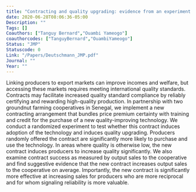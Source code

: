 ```yaml
---
title: "Contracting and quality upgrading: evidence from an experiment in Senegal"
date: 2020-06-28T08:06:36-05:00
Description: ""
Tags: []
Coauthors: ["Tanguy Bernard","Ouambi Yameogo"]
coauthorcodes: ["TanguyBernard","OuambiYameogo"]
Status: "JMP"
Statuscode: 0
Link: "/Papers/Deutschmann_JMP.pdf"
Journal: ""
Year: ""
---
```

Linking producers to export markets can improve incomes and welfare, but accessing these markets requires meeting international quality standards.
Contracts may facilitate increased quality standard compliance by reliably certifying and rewarding high-quality production. 
In partnership with two groundnut farming cooperatives in Senegal, we implement a new contracting arrangement that bundles price premium certainty with training and credit for the purchase of a new quality-improving technology. We conduct a randomized experiment to test whether this contract induces adoption of the technology and induces quality upgrading. Producers randomly offered the contract are significantly more likely to purchase and use the technology. In areas where quality is otherwise low, the new contract induces producers to increase quality significantly. We also examine contract success as measured by output sales to the cooperative and find suggestive evidence that the new contract increases output sales to the cooperative on average. Importantly, the new contract is significantly more effective at increasing sales for producers who are more reciprocal and for whom signaling reliability is more valuable.